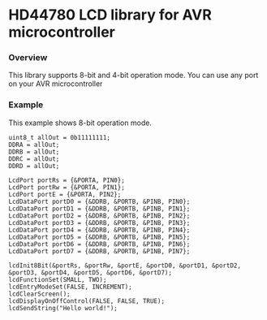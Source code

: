 # HD44780 LCD library for AVR microcontroller

### Overview
This library supports 8-bit and 4-bit operation mode.
You can use any port on your AVR microcontroller

### Example
This example shows 8-bit operation mode.

```
uint8_t allOut = 0b11111111;
DDRA = allOut;
DDRB = allOut;
DDRC = allOut;
DDRD = allOut;

LcdPort portRs = {&PORTA, PIN0};
LcdPort portRw = {&PORTA, PIN1};
LcdPort portE = {&PORTA, PIN2};
LcdDataPort portD0 = {&DDRB, &PORTB, &PINB, PIN0};
LcdDataPort portD1 = {&DDRB, &PORTB, &PINB, PIN1};
LcdDataPort portD2 = {&DDRB, &PORTB, &PINB, PIN2};
LcdDataPort portD3 = {&DDRB, &PORTB, &PINB, PIN3};
LcdDataPort portD4 = {&DDRB, &PORTB, &PINB, PIN4};
LcdDataPort portD5 = {&DDRB, &PORTB, &PINB, PIN5};
LcdDataPort portD6 = {&DDRB, &PORTB, &PINB, PIN6};
LcdDataPort portD7 = {&DDRB, &PORTB, &PINB, PIN7};

lcdInit8Bit(&portRs, &portRw, &portE, &portD0, &portD1, &portD2, &portD3, &portD4, &portD5, &portD6, &portD7);
lcdFunctionSet(SMALL, TWO);
lcdEntryModeSet(FALSE, INCREMENT);
lcdClearScreen();
lcdDisplayOnOffControl(FALSE, FALSE, TRUE);
lcdSendString("Hello world!");
```